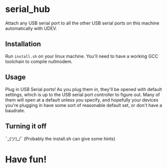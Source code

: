 # serial_hub
Attach any USB serial port to all the other USB serial ports on this machine automatically with UDEV.

## Installation

Run `install.sh` on your linux machine.  You'll need to have a working GCC toolchain to compile nullmodem.

## Usage

Plug in USB Serial ports!  As you plug them in, they'll be opened with default settings, which is up to the 
USB serial port controller to figure out.  Many of them will open at a default unless you specify, and
hopefully your devices you're plugging in have some sort of reasonable default set, or don't have a baudrate.

## Turning it off

¯\_(ツ)_/¯
(Probably the install.sh can give some hints)

# Have fun!

